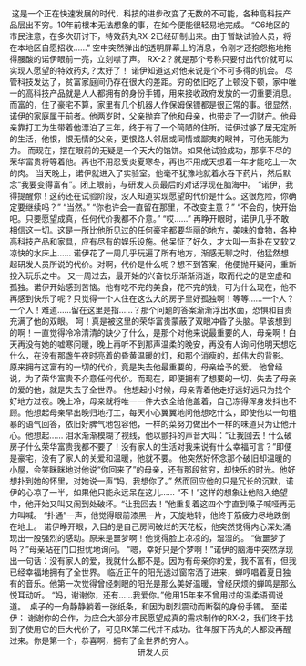  这是一个正在快速发展的时代，科技的进步改变了无数的不可能，各种高科技产品层出不穷。10年前根本无法想象的事，在如今便能很轻易地完成。
“C6地区的市民注意，在多次研讨下，特效药丸RX-2已经研制出来。由于暂缺试验人员，将在本地区自愿招收……”
空中突然弹出的透明屏幕上的消息，令刚才还抱怨拖地拖得腰酸的诺伊眼前一亮，立刻噤了声。
RX-2？就是那个号称只要付出代价就可以实现人愿望的特效药丸？太好了！
诺伊知道这对他来说是个不可多得的机会。
尽管科技发达了，贫富家庭间仍存在很大的差距。穷的依旧吃了上顿没下顿，家中唯一的高科技产品就是人人都拥有的身份手镯，用来接收政府发放的一切重要消息。而富的，住了豪宅不算，家里有几个机器人作保姆保镖都是很正常的事。很显然，诺伊的家庭属于前者。他两岁时，父亲抛弃了他和母亲，也带走了一切财产。他母亲靠打工为生带着他漂泊了三年，终于有了一个简陋的住所。诺伊过够了居无定所的生活，他恨，恨无情的父亲，更恨路人邻居或同情或鄙夷的眼神，可他无能为力。
而现在，摆在眼前的无疑是一个天大的馅饼。如果他试验成功，那享不尽的荣华富贵将等着他。再也不用忍受炎夏寒冬，再也不用成天想着一年才能吃上一次的肉。
当天晚上，诺伊就进入了实验室。他毫不犹豫地就着水吞下药片，然后默念“我要变得富有”。闭上眼前，与研发人员最后的对话浮现在脑海中。
“诺伊，我得提醒你！这药还在试验阶段，没人知道实现愿望的代价是什么。这很危险，你确定要继续吗？”
“当然。”
“你也许会一直留在那里，不改变主意？”
“不会的，快开始吧。只要愿望成真，任何代价我都不介意。”
“哎……”
再睁开眼时，诺伊几乎不敢相信这一切。这是一所比他所见过的任何豪宅都要华丽的地方，美味的食物，各种高科技产品和家具，应有尽有的娱乐设施。他呆怔了好久，才大叫一声扑在又软又凉快的水床上……
诺伊花了一周几乎玩遍了所有地方，渐感无聊之时，他猛然想起研发人员所说的代价。对啊，代价是什么呢？想不到答案，他便抛开疑问，重新投入玩乐之中。
又一周过去，最开始的兴奋快乐渐渐消逝，取而代之的是空虚和孤独。诺伊开始感到苦恼。他有吃不完的美食，花不完的钱，可为什么现在，他不再感到快乐了呢？只觉得一个人住在这么大的房子里好孤独啊！等等……一个人？一个人！难道......留在这里是指……？那个问题的答案渐渐浮出水面，恐惧和自责充满了他的双眼。
呵！真是被这里的荣华富贵蒙蔽了双眼冲昏了头脑。早该想到的啊！一直觉得冷冷清清的缺少了什么，是那个对他来说最重要的人，母亲啊！白天再没有她的嘘寒问暖，晚上再听不到那声温柔的晚安，再没有人询问他明天想吃什么，在没有那盏午夜时亮着的昏黄温暖的灯，和那个消瘦的，却伟大的背影。
原来拥有这富有的一切的代价，竟是失去他最重要的，母亲给予的爱。
他曾经说，为了荣华富贵不介意任何代价。而现在，即便拥有了想要的一切，失去了母亲的爱的他，就是失去了全世界。
他想起小时候，母亲背着他走好远好远只为找个好地方过夜。晚上冷，母亲就将唯一一件大衣全给他盖着，自己冻得浑身发抖也不顾。他想起母亲早出晚归地打工，每天小心翼翼地问他想吃什么，即使他以一句粗暴的语气回答，依旧好脾气地包容他，一样的菜努力做出不一样的味道只为让他开心。他想起……
泪水渐渐模糊了视线，他以颤抖的声音大叫：“让我回去！什么破房子什么荣华富贵我都不要了！没有家人的生活对我来说有什么幸福可言？”即便是豪宅，没有了家人的关爱和温暖，他就不要。
他突然好怀念那个破旧却温暖的小屋，会笑眯眯地对他说“你回来了”的母亲，还有那段贫穷，却快乐的时光。他好想扑到她的怀里，对她说一声“妈，我想你了。”
然而回应他的只是冗长的沉默，诺伊的心凉了一半，如果他只能永远呆在这儿……
“不！”这样的想象让他陷入绝望中，他开始又叫又闹到处破坏。“让我回去！”他重复着这四个字直到嗓子喊哑再无力叫喊。
“扑通”一声，他觉得眼前漆黑一片，天旋地转，他终于筋疲力尽地跌倒在地上。
诺伊睁开眼，入目的是自己房间破烂的天花板，他突然觉得内心深处涌现出一股强烈的感动。原来是噩梦啊！他觉得脸上凉凉的，湿湿的。
“做噩梦了吗？”母亲站在门口担忧地询问。
“嗯，幸好只是个梦啊！”诺伊的脑海中突然浮现出一句话：没有家人的爱，我就什么都不是。因为有母亲你的爱，我不富有，但我已经幸福地拥有了全世界。
临近正午的阳光透过窗帘洒了进来，蝉哼唱着夏日独有的音乐。他第一次觉得曾经刺眼的阳光是那么美好温暖，曾经厌烦的蝉鸣是那么悦耳动听。
“妈，谢谢你，还有……我爱你。”他用15年来不曾用过的温柔语调说道。
 桌子的一角静静躺着一张纸条，和因为剧烈震动而断裂的身份手镯。
至诺伊：
谢谢你的合作，为应合大部分市民愿望成真的需求制作的RX-2，我们终于找到了使用它的巨大代价了，可见RX第二代并不成功。往年服下药丸的人都没再醒过来。你是第一个，恭喜啊，拥有了全世界的穷人。
                                                                                                           研发人员
